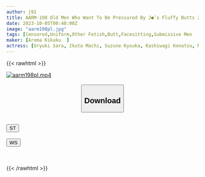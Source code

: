 ```yaml
---
author: j91
title: AARM-198 Old Men Who Want To Be Pressured By J●’s Fluffy Butts 2
date: 2023-10-05T00:40:00Z
image: "aarm198pl.jpg"
tags: [Censored,Uniform,Other Fetish,Butt,Facesitting,Submissive Men	]
maker: [Aroma Kikaku  ]
actress: [Uryuki Sara, Ikuta Machi, Suzune Kyouka, Kashiwagi Konatsu, Miyana Haruka ]
---
```



{{< rawhtml >}}

<div class="video" data-videoid="GMGDa1ooARtZBQ">
    <a href="javascript:;">
        <img src="https://my.j91.asia/posts/aarm198pl/aarm198pl.jpg" width="WIDTH" height="HEIGHT" alt="aarm198pl.mp4" loading="lazy">
    </a>
</div>

<script type="text/javascript" src="https://j91.asia/asset/on-demand-st.js"></script>

<br>
  <link rel="stylesheet" href="https://j91.asia/asset/bs5.css">
  
  <center>
  <button class="btn btn-primary" type="button" data-bs-toggle="collapse" data-bs-target=".multi-collapse" aria-expanded="false" aria-controls="multiCollapseExample1 multiCollapseExample2"><h2>Download</h2></button></center>
</p>
<div class="row">
  <div class="col">
    <div class="collapse multi-collapse" id="multiCollapseExample1">
      <div class="card card-body">
	      	      <br>
<div class="buttons">  
<a href="https://streamtape.to/v/GMGDa1ooARtZBQ"><button class="btn-hover color-3"><i class="fa fa-download"></i> ST</button></a></div>
    </div>
  </div>
</div>
  <div class="col">
    <div class="collapse multi-collapse" id="multiCollapseExample2">
      <div class="card card-body">
	      <br>
<div class="buttons">
    <a href="https://wolfstream.tv/l6mohunfmv9q"><button class="btn-hover color-9"><i class="fa fa-download"></i> WS</button></a></div>
<br><br>
      </div>
    </div>
  </div>
</div>

{{< /rawhtml >}}